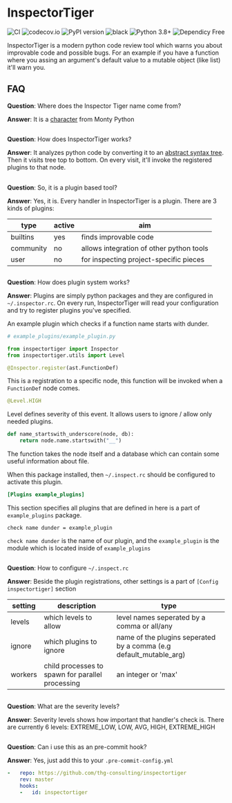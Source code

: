 # InspectorTiger
![CI](https://github.com/thg-consulting/inspectortiger/workflows/CI/badge.svg)
![codecov.io](http://codecov.io/github/thg-consulting/inspectortiger/coverage.svg?branch=master)
![PyPI version](https://badge.fury.io/py/inspectortiger.svg)
![black](https://img.shields.io/badge/code%20style-black-000000.svg)
![Python 3.8+](https://img.shields.io/badge/python-3.8+-blue.svg)
![Dependicy Free](https://img.shields.io/static/v1?label=dependicy&message=free&color=success)

InspectorTiger is a modern python code review tool which warns you about improvable code and possible bugs. For an example if you have a function where you assing an argument's default value to a mutable object (like list) it'll warn you.


## FAQ

**Question**: Where does the Inspector Tiger name come from?


**Answer**: It is a [character](https://montypython.fandom.com/wiki/Inspector_Tiger) from Monty Python

##

**Question**: How does InspectorTiger works?


**Answer**: It analyzes python code by converting it to an [abstract syntax tree](https://docs.python.org/3/library/ast.html). Then it visits tree top to bottom. On every visit, it'll invoke the registered plugins to that node.

##

**Question**: So, it is a plugin based tool?


**Answer**: Yes, it is. Every handler in InspectorTiger is a plugin. There are 3 kinds of plugins:

| type      | active   | aim                                      |
|-----------|----------|------------------------------------------|
| builtins  | yes      | finds improvable code                    |
| community | no       | allows integration of other python tools |
| user      | no       | for inspecting project-specific pieces   |

##

**Question**: How does plugin system works?


**Answer**: Plugins are simply python packages and they are configured in `~/.inspector.rc`. On every run, InspectorTiger will read your configuration and try to register plugins you've specified.


An example plugin which checks if a function name starts with dunder.
```py
# example_plugins/example_plugin.py

from inspectortiger import Inspector
from inspectortiger.utils import Level

```
```py
@Inspector.register(ast.FunctionDef)
```
This is a registration to a specific node, this function will be invoked when a `FunctionDef` node comes.

```py
@Level.HIGH
```
Level defines severity of this event. It allows users to ignore / allow only needed plugins.
```py
def name_startswith_underscore(node, db):
    return node.name.startswith("__")
```
The function takes the node itself and a database which can contain some useful information about file.


When this package installed, then `~/.inspect.rc` should be configured to activate this plugin.
```ini
[Plugins example_plugins]
```
This section specifies all plugins that are defined in here is a part of `example_plugins` package.

```
check name dunder = example_plugin
```
`check name dunder` is the name of our plugin, and the `example_plugin` is the module which is located inside of `example_plugins`

##

**Question**: How to configure `~/.inspect.rc`


**Answer**: Beside the plugin registrations, other settings is a part of `[Config inspectortiger]` section

| setting   | description                                      | type                                                               |
|-----------|--------------------------------------------------|--------------------------------------------------------------------|
| levels    | which levels to allow                            | level names seperated by a comma or all/any                        |
| ignore    | which plugins to ignore                          | name of the plugins seperated by a comma (e.g default_mutable_arg) |
| workers   | child processes to spawn for parallel processing | an integer or 'max'                                                |

##

**Question**: What are the severity levels?


**Answer**: Severity levels shows how important that handler's check is. There are currently 6 levels: EXTREME_LOW, LOW, AVG, HIGH, EXTREME_HIGH

##

**Question**: Can i use this as an pre-commit hook?

**Answer**: Yes, just add this to your `.pre-commit-config.yml`

```yml
-   repo: https://github.com/thg-consulting/inspectortiger
    rev: master
    hooks:
    -   id: inspectortiger
```
